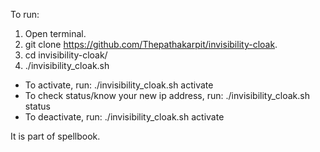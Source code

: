 To run:
1. Open terminal.
2. git clone https://github.com/Thepathakarpit/invisibility-cloak.
3. cd invisibility-cloak/
4. ./invisibility_cloak.sh

- To activate, run: ./invisibility_cloak.sh activate
- To check status/know your new ip address, run: ./invisibility_cloak.sh status
- To deactivate, run: ./invisibility_cloak.sh activate


It is part of spellbook.

